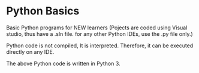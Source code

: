 # Python Basics
Basic Python programs for NEW learners
(Pojects are coded using Visual studio, thus have a .sln file. for any other Python IDEs, use the .py file only.)

Python code is not compiled, It is interpreted.
Therefore, it can be executed directly on any IDE.

The above Python code is written in Python 3.
